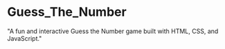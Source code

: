 # Guess_The_Number
"A fun and interactive Guess the Number game built with HTML, CSS, and JavaScript."
